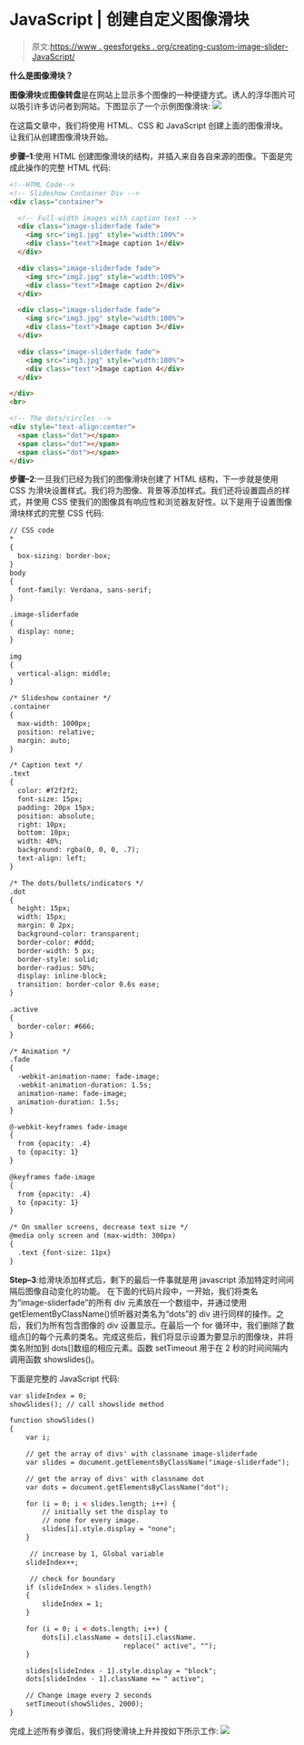 # JavaScript | 创建自定义图像滑块

> 原文:[https://www . geesforgeks . org/creating-custom-image-slider-JavaScript/](https://www.geeksforgeeks.org/creating-custom-image-slider-javascript/)

**什么是图像滑块？**

**图像滑块**或**图像转盘**是在网站上显示多个图像的一种便捷方式。诱人的浮华图片可以吸引许多访问者到网站。下图显示了一个示例图像滑块:
![](img/ac3a1f3632dfb8090a5e3d0b63102129.png)

在这篇文章中，我们将使用 HTML、CSS 和 JavaScript 创建上面的图像滑块。让我们从创建图像滑块开始。

**步骤–1**:使用 HTML 创建图像滑块的结构，并插入来自各自来源的图像。下面是完成此操作的完整 HTML 代码:

```html
<!--HTML Code-->
<!-- Slideshow Container Div -->
<div class="container">

  <!-- Full-width images with caption text -->
  <div class="image-sliderfade fade">
    <img src="img1.jpg" style="width:100%">
    <div class="text">Image caption 1</div>
  </div>

  <div class="image-sliderfade fade">
    <img src="img2.jpg" style="width:100%">
    <div class="text">Image caption 2</div>
  </div>

  <div class="image-sliderfade fade">
    <img src="img3.jpg" style="width:100%">
    <div class="text">Image caption 3</div>
  </div>

  <div class="image-sliderfade fade">
    <img src="img3.jpg" style="width:100%">
    <div class="text">Image caption 4</div>
  </div>

</div>
<br>

<!-- The dots/circles -->
<div style="text-align:center">
  <span class="dot"></span> 
  <span class="dot"></span> 
  <span class="dot"></span> 
</div>
```

**步骤–2**:一旦我们已经为我们的图像滑块创建了 HTML 结构，下一步就是使用 CSS 为滑块设置样式。我们将为图像、背景等添加样式。我们还将设置圆点的样式，并使用 CSS 使我们的图像具有响应性和浏览器友好性。以下是用于设置图像滑块样式的完整 CSS 代码:

```html
// CSS code
* 
{
  box-sizing: border-box;
}
body 
{
  font-family: Verdana, sans-serif;
}

.image-sliderfade 
{
  display: none;
}

img 
{
  vertical-align: middle;
}

/* Slideshow container */
.container 
{
  max-width: 1000px;
  position: relative;
  margin: auto;
}

/* Caption text */
.text 
{
  color: #f2f2f2;
  font-size: 15px;
  padding: 20px 15px;
  position: absolute;
  right: 10px;
  bottom: 10px;
  width: 40%;
  background: rgba(0, 0, 0, .7);
  text-align: left;
}

/* The dots/bullets/indicators */
.dot 
{
  height: 15px;
  width: 15px;
  margin: 0 2px;
  background-color: transparent;
  border-color: #ddd;
  border-width: 5 px;
  border-style: solid;
  border-radius: 50%;
  display: inline-block;
  transition: border-color 0.6s ease;
}

.active 
{
  border-color: #666;
}

/* Animation */
.fade 
{
  -webkit-animation-name: fade-image;
  -webkit-animation-duration: 1.5s;
  animation-name: fade-image;
  animation-duration: 1.5s;
}

@-webkit-keyframes fade-image
{
  from {opacity: .4} 
  to {opacity: 1}
}

@keyframes fade-image
{
  from {opacity: .4} 
  to {opacity: 1}
}

/* On smaller screens, decrease text size */
@media only screen and (max-width: 300px) 
{
  .text {font-size: 11px}
}
```

**Step–3**:给滑块添加样式后，剩下的最后一件事就是用 javascript 添加特定时间间隔后图像自动变化的功能。
在下面的代码片段中，一开始，我们将类名为“image-sliderfade”的所有 div 元素放在一个数组中，并通过使用 getElementByClassName()侦听器对类名为“dots”的 div 进行同样的操作。之后，我们为所有包含图像的 div 设置显示。在最后一个 for 循环中，我们删除了数组点[]的每个元素的类名。完成这些后，我们将显示设置为要显示的图像块，并将类名附加到 dots[]数组的相应元素。函数 setTimeout 用于在 2 秒的时间间隔内调用函数 showslides()。

下面是完整的 JavaScript 代码:

```html
var slideIndex = 0;
showSlides(); // call showslide method

function showSlides()
{
    var i;

    // get the array of divs' with classname image-sliderfade
    var slides = document.getElementsByClassName("image-sliderfade"); 

    // get the array of divs' with classname dot
    var dots = document.getElementsByClassName("dot"); 

    for (i = 0; i < slides.length; i++) {
        // initially set the display to 
        // none for every image.
        slides[i].style.display = "none"; 
    }

     // increase by 1, Global variable
    slideIndex++; 

     // check for boundary
    if (slideIndex > slides.length) 
    {
        slideIndex = 1;
    }

    for (i = 0; i < dots.length; i++) {
        dots[i].className = dots[i].className.
                            replace(" active", "");
    }

    slides[slideIndex - 1].style.display = "block";
    dots[slideIndex - 1].className += " active";

    // Change image every 2 seconds
    setTimeout(showSlides, 2000); 
}
```

完成上述所有步骤后，我们将使滑块上升并按如下所示工作:
![](img/ac3a1f3632dfb8090a5e3d0b63102129.png)